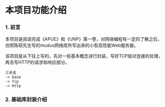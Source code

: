 # 本项目功能介绍



### 1. 前言

​	本项目是阅读完成《APUE》和《UNP》第一卷，对网络编程有一定的了解之后，仿照陈硕先生写的muduo网络库所写出来的小型高性能Web服务器。

​	该项目是从下往上写的，先对一些基本概念进行封装，写好TCP层对连接的处理，再去写HTTP的请求和响应部分。

```
三步走
-> base
-> Tcp
-> Http
```



### 2. 基础库封装介绍



